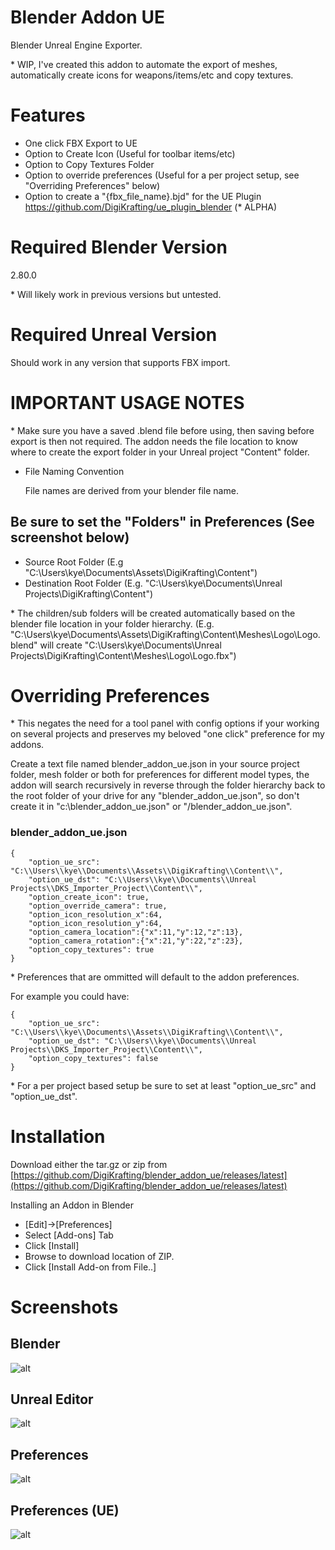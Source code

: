 # Blender Addon UE

Blender Unreal Engine Exporter.

\* WIP, I've created this addon to automate the export of meshes, automatically create icons for weapons/items/etc and copy textures.

# Features

- One click FBX Export to UE
- Option to Create Icon (Useful for toolbar items/etc)
- Option to Copy Textures Folder
- Option to override preferences (Useful for a per project setup, see "Overriding Preferences" below)
- Option to create a "{fbx_file_name}.bjd" for the UE Plugin https://github.com/DigiKrafting/ue_plugin_blender (* ALPHA)

# Required Blender Version

2.80.0

\* Will likely work in previous versions but untested.

# Required Unreal Version

Should work in any version that supports FBX import.

# IMPORTANT USAGE NOTES 

\* Make sure you have a saved .blend file before using, then saving before export is then not required. The addon needs the file location to know where to create the export folder in your Unreal project "Content" folder.

- File Naming Convention

    File names are derived from your blender file name.

## Be sure to set the __"Folders"__ in Preferences (See screenshot below)

- Source Root Folder (E.g "C:\Users\kye\Documents\Assets\DigiKrafting\Content\")
- Destination Root Folder (E.g. "C:\Users\kye\Documents\Unreal Projects\DigiKrafting\Content\")

\* The children/sub folders will be created automatically based on the blender file location in your folder hierarchy. (E.g. "C:\Users\kye\Documents\Assets\DigiKrafting\Content\Meshes\Logo\Logo.blend" will create "C:\Users\kye\Documents\Unreal Projects\DigiKrafting\Content\Meshes\Logo\Logo.fbx")

# Overriding Preferences 

\* This negates the need for a tool panel with config options if your working on several projects and preserves my beloved "one click" preference for my addons.

Create a text file named blender_addon_ue.json in your source project folder, mesh folder or both for preferences for different model types, the addon will search recursively in reverse through the folder hierarchy back to the root folder of your drive for any "blender_addon_ue.json", so don't create it in "c:\blender_addon_ue.json" or "/blender_addon_ue.json".

### blender_addon_ue.json

~~~
{
    "option_ue_src": "C:\\Users\\kye\\Documents\\Assets\\DigiKrafting\\Content\\",
    "option_ue_dst": "C:\\Users\\kye\\Documents\\Unreal Projects\\DKS_Importer_Project\\Content\\",
    "option_create_icon": true,
    "option_override_camera": true,
    "option_icon_resolution_x":64,
    "option_icon_resolution_y":64,
    "option_camera_location":{"x":11,"y":12,"z":13},
    "option_camera_rotation":{"x":21,"y":22,"z":23},
    "option_copy_textures": true
}
~~~

\* Preferences that are ommitted will default to the addon preferences. 

For example you could have:

~~~
{
    "option_ue_src": "C:\\Users\\kye\\Documents\\Assets\\DigiKrafting\\Content\\",
    "option_ue_dst": "C:\\Users\\kye\\Documents\\Unreal Projects\\DKS_Importer_Project\\Content\\",    
    "option_copy_textures": false
}
~~~

\* For a per project based setup be sure to set at least "option_ue_src" and "option_ue_dst".

# Installation

Download either the tar.gz or zip from [https://github.com/DigiKrafting/blender_addon_ue/releases/latest](https://github.com/DigiKrafting/blender_addon_ue/releases/latest)

Installing an Addon in Blender

- [Edit]->[Preferences]
- Select [Add-ons] Tab
- Click [Install]
- Browse to download location of ZIP.
- Click [Install Add-on from File..]

# Screenshots
## Blender
![alt](/screenshots/ue_blender.png)
## Unreal Editor
![alt](/screenshots/ue_material_setup.png)
## Preferences
![alt](/screenshots/ue_prefs.png)
## Preferences (UE)
![alt](/screenshots/ue_prefs_ue.png)